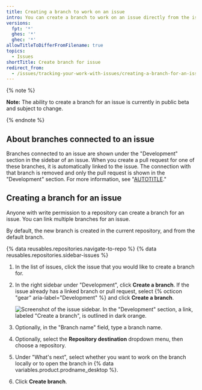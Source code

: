 ```yaml
---
title: Creating a branch to work on an issue
intro: You can create a branch to work on an issue directly from the issue page and get started right away.
versions:
  fpt: '*'
  ghes: '*'
  ghec: '*'
allowTitleToDifferFromFilename: true
topics:
  - Issues
shortTitle: Create branch for issue
redirect_from:
  - /issues/tracking-your-work-with-issues/creating-a-branch-for-an-issue
---
```


{% note %}

**Note:** The ability to create a branch for an issue is currently in public beta and subject to change.

{% endnote %}

## About branches connected to an issue

Branches connected to an issue are shown under the "Development" section in the sidebar of an issue. When you create a pull request for one of these branches, it is automatically linked to the issue. The connection with that branch is removed and only the pull request is shown in the "Development" section. For more information, see "[AUTOTITLE](/issues/tracking-your-work-with-issues/linking-a-pull-request-to-an-issue)."

## Creating a branch for an issue

Anyone with write permission to a repository can create a branch for an issue. You can link multiple branches for an issue.

By default, the new branch is created in the current repository, and from the default branch.

{% data reusables.repositories.navigate-to-repo %}
{% data reusables.repositories.sidebar-issues %}
1. In the list of issues, click the issue that you would like to create a branch for.
1. In the right sidebar under "Development", click **Create a branch**. If the issue already has a linked branch or pull request, select {% octicon "gear" aria-label="Development" %} and click **Create a branch**.

   ![Screenshot of the issue sidebar. In the "Development" section, a link, labeled "Create a branch", is outlined in dark orange.](/assets/images/help/issues/create-a-branch.png)
1. Optionally, in the "Branch name" field, type a branch name.
1. Optionally, select the **Repository destination** dropdown menu, then choose a repository.
1. Under "What's next", select whether you want to work on the branch locally or to open the branch in {% data variables.product.prodname_desktop %}.
1. Click **Create branch**.
